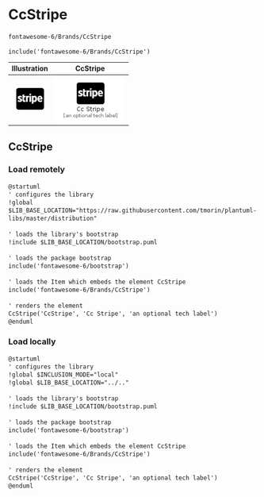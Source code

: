 # CcStripe


```text
fontawesome-6/Brands/CcStripe
```

```text
include('fontawesome-6/Brands/CcStripe')
```



| Illustration | CcStripe |
| :---: | :---: |
| ![illustration for Illustration](../../fontawesome-6/Brands/CcStripe.png) | ![illustration for CcStripe](../../fontawesome-6/Brands/CcStripe.Local.png) |




## CcStripe

### Load remotely
```plantuml
@startuml
' configures the library
!global $LIB_BASE_LOCATION="https://raw.githubusercontent.com/tmorin/plantuml-libs/master/distribution"

' loads the library's bootstrap
!include $LIB_BASE_LOCATION/bootstrap.puml

' loads the package bootstrap
include('fontawesome-6/bootstrap')

' loads the Item which embeds the element CcStripe
include('fontawesome-6/Brands/CcStripe')

' renders the element
CcStripe('CcStripe', 'Cc Stripe', 'an optional tech label')
@enduml
```

### Load locally
```plantuml
@startuml
' configures the library
!global $INCLUSION_MODE="local"
!global $LIB_BASE_LOCATION="../.."

' loads the library's bootstrap
!include $LIB_BASE_LOCATION/bootstrap.puml

' loads the package bootstrap
include('fontawesome-6/bootstrap')

' loads the Item which embeds the element CcStripe
include('fontawesome-6/Brands/CcStripe')

' renders the element
CcStripe('CcStripe', 'Cc Stripe', 'an optional tech label')
@enduml
```

